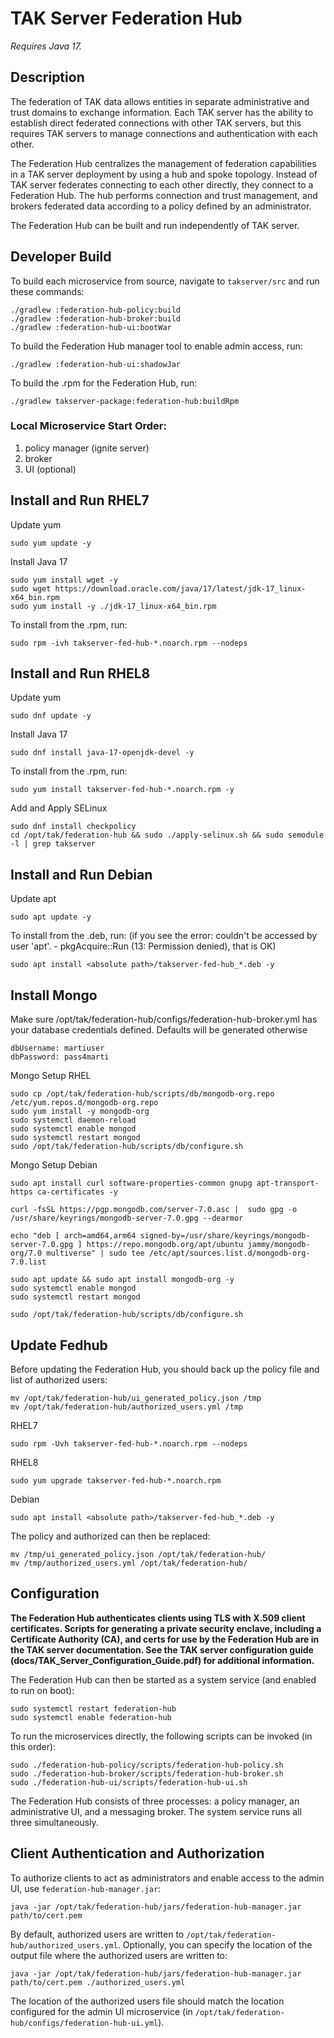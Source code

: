 
# TAK Server Federation Hub

*Requires Java 17.*

## Description

The federation of TAK data allows entities in separate administrative and trust domains to exchange information. Each TAK server has the ability to establish direct federated connections with other TAK servers, but this requires TAK servers to manage connections and authentication with each other.

The Federation Hub centralizes the management of federation capabilities in a TAK server deployment by using a hub and spoke topology. Instead of TAK server federates connecting to each other directly, they connect to a Federation Hub. The hub performs connection and trust management, and brokers federated data according to a policy defined by an administrator.

The Federation Hub can be built and run independently of TAK server.

## Developer Build

To build each microservice from source, navigate to `takserver/src` and run these commands:

```
./gradlew :federation-hub-policy:build
./gradlew :federation-hub-broker:build
./gradlew :federation-hub-ui:bootWar
```

To build the Federation Hub manager tool to enable admin access, run:

```
./gradlew :federation-hub-ui:shadowJar
```

To build the .rpm for the Federation Hub, run:

```
./gradlew takserver-package:federation-hub:buildRpm
```

### Local Microservice Start Order: 
1. policy manager (ignite server)
2. broker 
3. UI (optional)

## Install and Run RHEL7
Update yum

```
sudo yum update -y
```

Install Java 17
```
sudo yum install wget -y
sudo wget https://download.oracle.com/java/17/latest/jdk-17_linux-x64_bin.rpm
sudo yum install -y ./jdk-17_linux-x64_bin.rpm
```

To install from the .rpm, run:

```
sudo rpm -ivh takserver-fed-hub-*.noarch.rpm --nodeps
```

## Install and Run RHEL8
Update yum

```
sudo dnf update -y
```

Install Java 17
```
sudo dnf install java-17-openjdk-devel -y
```

To install from the .rpm, run:

```
sudo yum install takserver-fed-hub-*.noarch.rpm -y
```

Add and Apply SELinux
```
sudo dnf install checkpolicy
cd /opt/tak/federation-hub && sudo ./apply-selinux.sh && sudo semodule -l | grep takserver
```

## Install and Run Debian
Update apt

```
sudo apt update -y
```

To install from the .deb, run: (if you see the error: couldn't be accessed by user 'apt'. - pkgAcquire::Run (13: Permission denied), that is OK)

```
sudo apt install <absolute path>/takserver-fed-hub_*.deb -y
```



## Install Mongo
Make sure /opt/tak/federation-hub/configs/federation-hub-broker.yml has your database credentials defined. Defaults will be generated otherwise
```
dbUsername: martiuser
dbPassword: pass4marti
```

Mongo Setup RHEL
```
sudo cp /opt/tak/federation-hub/scripts/db/mongodb-org.repo /etc/yum.repos.d/mongodb-org.repo
sudo yum install -y mongodb-org
sudo systemctl daemon-reload
sudo systemctl enable mongod
sudo systemctl restart mongod
sudo /opt/tak/federation-hub/scripts/db/configure.sh
```

Mongo Setup Debian
```
sudo apt install curl software-properties-common gnupg apt-transport-https ca-certificates -y

curl -fsSL https://pgp.mongodb.com/server-7.0.asc |  sudo gpg -o /usr/share/keyrings/mongodb-server-7.0.gpg --dearmor

echo "deb [ arch=amd64,arm64 signed-by=/usr/share/keyrings/mongodb-server-7.0.gpg ] https://repo.mongodb.org/apt/ubuntu jammy/mongodb-org/7.0 multiverse" | sudo tee /etc/apt/sources.list.d/mongodb-org-7.0.list

sudo apt update && sudo apt install mongodb-org -y
sudo systemctl enable mongod
sudo systemctl restart mongod

sudo /opt/tak/federation-hub/scripts/db/configure.sh
```

## Update Fedhub
Before updating the Federation Hub, you should back up the policy file and list of authorized users:

```
mv /opt/tak/federation-hub/ui_generated_policy.json /tmp
mv /opt/tak/federation-hub/authorized_users.yml /tmp
```

RHEL7
```
sudo rpm -Uvh takserver-fed-hub-*.noarch.rpm --nodeps
```

RHEL8
```
sudo yum upgrade takserver-fed-hub-*.noarch.rpm
```

Debian
```
sudo apt install <absolute path>/takserver-fed-hub_*.deb -y
```

The policy and authorized can then be replaced:
```
mv /tmp/ui_generated_policy.json /opt/tak/federation-hub/
mv /tmp/authorized_users.yml /opt/tak/federation-hub/
```

## Configuration
**The Federation Hub authenticates clients using TLS with X.509 client certificates. Scripts for generating a private security enclave, including a Certificate Authority (CA), and certs for use by the Federation Hub are in the TAK server documentation. See the TAK server configuration guide (docs/TAK_Server_Configuration_Guide.pdf) for additional information.**

The Federation Hub can then be started as a system service (and enabled to run on boot):

```
sudo systemctl restart federation-hub
sudo systemctl enable federation-hub
```

To run the microservices directly, the following scripts can be invoked (in this order):

```
sudo ./federation-hub-policy/scripts/federation-hub-policy.sh
sudo ./federation-hub-broker/scripts/federation-hub-broker.sh
sudo ./federation-hub-ui/scripts/federation-hub-ui.sh
```

The Federation Hub consists of three processes: a policy manager, an administrative UI, and a messaging broker. The system service runs all three simultaneously.

## Client Authentication and Authorization

To authorize clients to act as administrators and enable access to the admin UI, use `federation-hub-manager.jar`:

```
java -jar /opt/tak/federation-hub/jars/federation-hub-manager.jar path/to/cert.pem
```

By default, authorized users are written to `/opt/tak/federation-hub/authorized_users.yml`. Optionally, you can specify the location of the output file where the authorized users are written to:

```
java -jar /opt/tak/federation-hub/jars/federation-hub-manager.jar path/to/cert.pem ./authorized_users.yml
```

The location of the authorized users file should match the location configured for the admin UI microservice (in `/opt/tak/federation-hub/configs/federation-hub-ui.yml`).
